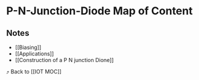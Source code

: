 # P-N-Junction-Diode Map of Content


## Notes
- [[Biasing]]
- [[Applications]]
- [[Construction of a P N junction Dione]]

⤴️ Back to [[IOT MOC]]